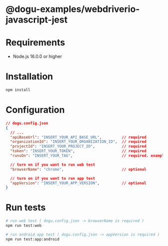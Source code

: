 # @dogu-examples/webdriverio-javascript-jest

# Requirements

- Node.js 16.0.0 or higher

# Installation

```sh
npm install
```

# Configuration

```json
// dogu.config.json
{
  // ...
  "apiBaseUrl": "INSERT_YOUR_API_BASE_URL",         // required
  "organizationId": "INSERT_YOUR_ORGANIZATION_ID",  // required
  "projectId": "INSERT_YOUR_PROJECT_ID",            // required
  "token": "INSERT_YOUR_TOKEN",                     // required
  "runsOn": "INSERT_YOUR_TAG",                      // required. example: "macos", "windows", "android", "ios"

  // turn on if you want to run web test
  "browserName": "chrome",                          // optional

  // turn on if you want to run app test
  "appVersion": "INSERT_YOUR_APP_VERSION",          // optional
}
```

# Run tests

```sh
# run web test ( dogu.config.json -> browserName is required )
npm run test:web

# run android app test ( dogu.config.json -> appVersion is required )
npm run test:app:android
```
